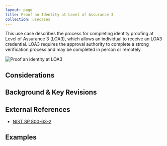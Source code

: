 ```yaml
---
layout: page
title: Proof an Identity at Level of Assurance 3
collection: usecases
---
```

This use case describes the process for completing identity proofing at Level of Assurance 3 (LOA3), which allows an individual to receive an LOA3 credential. LOA3 requires the approval authority to complete a strong verification process and may be completed in person or remotely.

![Proof an identity at LOA3](../../img/ProofLOA3.png)

## Considerations

## Background & Key Revisions

## External References
* <a href="http://nvlpubs.nist.gov/nistpubs/SpecialPublications/NIST.SP.800-63-2.pdf">NIST SP 800-63-2</a>

## Examples
